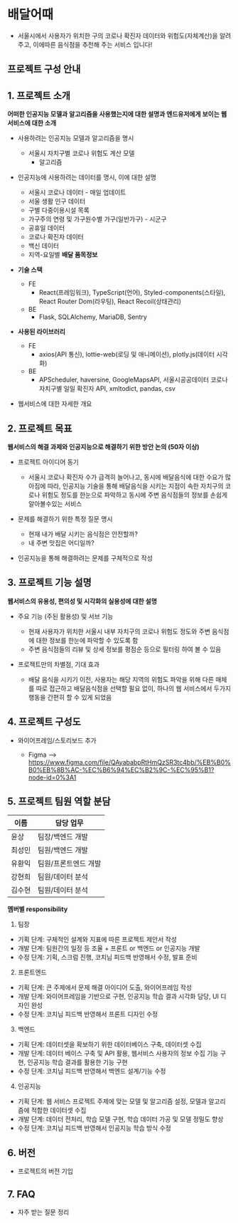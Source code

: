 # 배달어때
- 서울시에서 사용자가 위치한 구의 코로나 확진자 데이터와 위험도(자체계산)을 알려주고, 이에따른 음식점을 추천해 주는 서비스 입니다!

## 프로젝트 구성 안내

## 1. 프로젝트 소개

**어떠한 인공지능 모델과 알고리즘을 사용했는지에 대한 설명과 엔드유저에게 보이는 웹서비스에 대한 소개**

  - 사용하려는 인공지능 모델과 알고리즘을 명시
    - 서울시 자치구별 코로나 위험도 계산 모델
      * 알고리즘

  - 인공지능에 사용하려는 데이터를 명시, 이에 대한 설명
      - 서울시 코로나 데이터 - 매일 업데이트
      - 서울 생활 인구 데이터
      - 구별 다중이용시설 목록
      - 가구주의 연령 및 가구원수별 가구(일반가구) - 시군구
      - 공휴일 데이터
      - 코로나 확진자 데이터
      - 백신 데이터
      - 지역-요일별 **배달 품목정보**

  - **기술 스택**
    - FE
      * React(프레임워크), TypeScript(언어), Styled-components(스타일), React Router Dom(라우팅), React Recoil(상태관리)
    - BE
      * Flask, SQLAlchemy, MariaDB, Sentry

  - **사용된 라이브러리**
    - FE
      * axios(API 통신), lottie-web(로딩 및 애니메이션), plotly.js(데이터 시각화)
    - BE
      * APScheduler, haversine, GoogleMapsAPI, 서울시공공데이터 코로나 자치구별 일일 확진자 API, xmltodict, pandas, csv
  - 웹서비스에 대한 자세한 개요

## 2. 프로젝트 목표

**웹서비스의 해결 과제와 인공지능으로 해결하기 위한 방안 논의 (50자 이상)**
  
  - 프로젝트 아이디어 동기
    * 서울시 코로나 확진자 수가 급격히 늘어나고, 동시에 배달음식에 대한 수요가 많아짐에 따라, 인공지능 기술을 통해 배달음식을 시키는 지점이 속한 자치구의 코로나 위험도 정도를 한눈으로 파악하고 동시에 주변 음식점들의 정보를 손쉽게 알아볼수있는 서비스
  
  - 문제를 해결하기 위한 특정 질문 명시
    * 현재 내가 배달 시키는 음식점은 안전할까?
    * 내 주변 맛집은 어디일까?

  - 인공지능을 통해 해결하려는 문제를 구체적으로 작성

## 3. 프로젝트 기능 설명

**웹서비스의 유용성, 편의성 및 시각화의 실용성에 대한 설명**
  
  - 주요 기능 (주된 활용성) 및 서브 기능
    
    * 현재 사용자가 위치한 서울시 내부 자치구의 코로나 위험도 정도와 주변 음식점에 대한 정보를 한눈에 파악할 수 있도록 함
    * 주변 음식점들의 리뷰 및 상세 정보를 평점순 등으로 필터링 하여 볼 수 있음

  - 프로젝트만의 차별점, 기대 효과
    
    * 배달 음식을 시키기 이전, 사용자는 해당 지역의 위험도 파악을 위해 다른 매체를 따로 접근하고 배달음식점을 선택할 필요 없이, 하나의 웹 서비스에서 두가지 행동을 간편히 할 수 있게 되었음

## 4. 프로젝트 구성도
  - 와이어프레임/스토리보드 추가

    * Figma
      --> https://www.figma.com/file/QAyababpRtHmQzSR3tc4bb/%EB%B0%B0%EB%8B%AC-%EC%B6%94%EC%B2%9C-%EC%95%B1?node-id=0%3A1
## 5. 프로젝트 팀원 역할 분담
| 이름 | 담당 업무 |
| ------ | ------ |
| 윤상 | 팀장/백엔드 개발 |
| 최성민 | 팀원/백엔드 개발 |
| 유환익 | 팀원/프론트엔드 개발 |
| 강현희 | 팀원/데이터 분석 |
| 김수현 | 팀원/데이터 분석 |

**멤버별 responsibility**

1. 팀장

- 기획 단계: 구체적인 설계와 지표에 따른 프로젝트 제안서 작성
- 개발 단계: 팀원간의 일정 등 조율 + 프론트 or 백엔드 or 인공지능 개발
- 수정 단계: 기획, 스크럼 진행, 코치님 피드백 반영해서 수정, 발표 준비

2. 프론트엔드

- 기획 단계: 큰 주제에서 문제 해결 아이디어 도출, 와이어프레임 작성
- 개발 단계: 와이어프레임을 기반으로 구현, 인공지능 학습 결과 시각화 담당, UI 디자인 완성
- 수정 단계: 코치님 피드백 반영해서 프론트 디자인 수정

3. 백엔드

- 기획 단계: 데이터셋을 확보하기 위한 데이터베이스 구축, 데이터셋 수집
- 개발 단계: 데이터 베이스 구축 및 API 활용, 웹서비스 사용자의 정보 수집 기능 구현, 인공지능 학습 결과를 활용한 기능 구현
- 수정 단계: 코치님 피드백 반영해서 백엔드 설계/기능 수정

4. 인공지능

- 기획 단계: 웹 서비스 프로젝트 주제에 맞는 모델 및 알고리즘 설정, 모델과 알고리즘에 적합한 데이터셋 수집
- 개발 단계: 데이터 전처리, 학습 모델 구현, 학습 데이터 가공 및 모델 정밀도 향상
- 수정 단계: 코치님 피드백 반영해서 인공지능 학습 방식 수정


## 6. 버전
  - 프로젝트의 버전 기입

## 7. FAQ
  - 자주 받는 질문 정리




